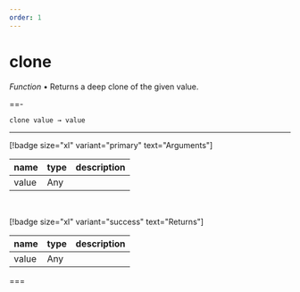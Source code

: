 ```yaml
---
order: 1
---
```

# clone

_Function_ &bull; Returns a deep clone of the given value.


==- <pre><code>clone value &rarr; value</code></pre>
<hr>

[!badge size="xl" variant="primary" text="Arguments"]

| name | type | description |
|------|------|-------------|
|value|Any||

<br>

[!badge size="xl" variant="success" text="Returns"]

| name | type | description |
|------|------|-------------|
|value|Any||



===



